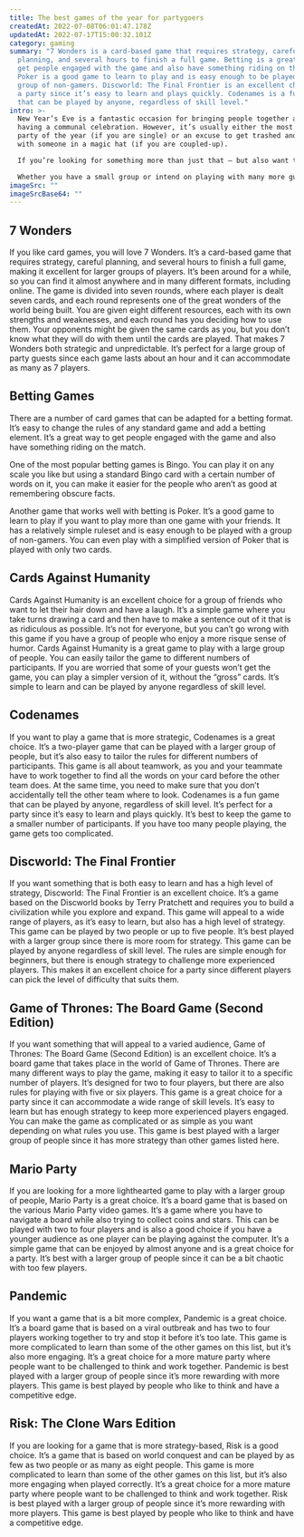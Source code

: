```yaml
---
title: The best games of the year for partygoers
createdAt: 2022-07-08T06:01:47.178Z
updatedAt: 2022-07-17T15:00:32.101Z
category: gaming
summary: "7 Wonders is a card-based game that requires strategy, careful
  planning, and several hours to finish a full game. Betting is a great way to
  get people engaged with the game and also have something riding on the match.
  Poker is a good game to learn to play and is easy enough to be played with a
  group of non-gamers. Discworld: The Final Frontier is an excellent choice for
  a party since it’s easy to learn and plays quickly. Codenames is a fun game
  that can be played by anyone, regardless of skill level."
intro: >-
  New Year’s Eve is a fantastic occasion for bringing people together and
  having a communal celebration. However, it’s usually either the most awkward
  party of the year (if you are single) or an excuse to get trashed and make out
  with someone in a magic hat (if you are coupled-up).

  If you’re looking for something more than just that – but also want to avoid playing another Frozen drinking game – here are some great board games that will allow you and your friends to get in the festive spirit. 

  Whether you have a small group or intend on playing with many more guests, there are plenty of games that will be enjoyable even with a large group of players. These board games all make excellent party games and can be played by anyone regardless of age or skill level.
imageSrc: ""
imageSrcBase64: ""
---
```


## 7 Wonders

If you like card games, you will love 7 Wonders. It’s a card-based game that requires strategy, careful planning, and several hours to finish a full game, making it excellent for larger groups of players. It’s been around for a while, so you can find it almost anywhere and in many different formats, including online. The game is divided into seven rounds, where each player is dealt seven cards, and each round represents one of the great wonders of the world being built. You are given eight different resources, each with its own strengths and weaknesses, and each round has you deciding how to use them. Your opponents might be given the same cards as you, but you don’t know what they will do with them until the cards are played. That makes 7 Wonders both strategic and unpredictable. It’s perfect for a large group of party guests since each game lasts about an hour and it can accommodate as many as 7 players.

## Betting Games

There are a number of card games that can be adapted for a betting format. It’s easy to change the rules of any standard game and add a betting element. It’s a great way to get people engaged with the game and also have something riding on the match. 

One of the most popular betting games is Bingo. You can play it on any scale you like but using a standard Bingo card with a certain number of words on it, you can make it easier for the people who aren’t as good at remembering obscure facts. 

Another game that works well with betting is Poker. It’s a good game to learn to play if you want to play more than one game with your friends. It has a relatively simple ruleset and is easy enough to be played with a group of non-gamers. You can even play with a simplified version of Poker that is played with only two cards.

## Cards Against Humanity

Cards Against Humanity is an excellent choice for a group of friends who want to let their hair down and have a laugh. It’s a simple game where you take turns drawing a card and then have to make a sentence out of it that is as ridiculous as possible. It’s not for everyone, but you can’t go wrong with this game if you have a group of people who enjoy a more risque sense of humor. Cards Against Humanity is a great game to play with a large group of people. You can easily tailor the game to different numbers of participants. If you are worried that some of your guests won’t get the game, you can play a simpler version of it, without the “gross” cards. It’s simple to learn and can be played by anyone regardless of skill level.

## Codenames

If you want to play a game that is more strategic, Codenames is a great choice. It’s a two-player game that can be played with a larger group of people, but it’s also easy to tailor the rules for different numbers of participants. This game is all about teamwork, as you and your teammate have to work together to find all the words on your card before the other team does. At the same time, you need to make sure that you don’t accidentally tell the other team where to look. Codenames is a fun game that can be played by anyone, regardless of skill level. It’s perfect for a party since it’s easy to learn and plays quickly. It’s best to keep the game to a smaller number of participants. If you have too many people playing, the game gets too complicated.

## Discworld: The Final Frontier

If you want something that is both easy to learn and has a high level of strategy, Discworld: The Final Frontier is an excellent choice. It’s a game based on the Discworld books by Terry Pratchett and requires you to build a civilization while you explore and expand. This game will appeal to a wide range of players, as it’s easy to learn, but also has a high level of strategy. This game can be played by two people or up to five people. It’s best played with a larger group since there is more room for strategy. This game can be played by anyone regardless of skill level. The rules are simple enough for beginners, but there is enough strategy to challenge more experienced players. This makes it an excellent choice for a party since different players can pick the level of difficulty that suits them.

## Game of Thrones: The Board Game (Second Edition)

If you want something that will appeal to a varied audience, Game of Thrones: The Board Game (Second Edition) is an excellent choice. It’s a board game that takes place in the world of Game of Thrones. There are many different ways to play the game, making it easy to tailor it to a specific number of players. It’s designed for two to four players, but there are also rules for playing with five or six players. This game is a great choice for a party since it can accommodate a wide range of skill levels. It’s easy to learn but has enough strategy to keep more experienced players engaged. You can make the game as complicated or as simple as you want depending on what rules you use. This game is best played with a larger group of people since it has more strategy than other games listed here.

## Mario Party

If you are looking for a more lighthearted game to play with a larger group of people, Mario Party is a great choice. It’s a board game that is based on the various Mario Party video games. It’s a game where you have to navigate a board while also trying to collect coins and stars. This can be played with two to four players and is also a good choice if you have a younger audience as one player can be playing against the computer. It’s a simple game that can be enjoyed by almost anyone and is a great choice for a party. It’s best with a larger group of people since it can be a bit chaotic with too few players.

## Pandemic

If you want a game that is a bit more complex, Pandemic is a great choice. It’s a board game that is based on a viral outbreak and has two to four players working together to try and stop it before it’s too late. This game is more complicated to learn than some of the other games on this list, but it’s also more engaging. It’s a great choice for a more mature party where people want to be challenged to think and work together. Pandemic is best played with a larger group of people since it’s more rewarding with more players. This game is best played by people who like to think and have a competitive edge.

## Risk: The Clone Wars Edition

If you are looking for a game that is more strategy-based, Risk is a good choice. It’s a game that is based on world conquest and can be played by as few as two people or as many as eight people. This game is more complicated to learn than some of the other games on this list, but it’s also more engaging when played correctly. It’s a great choice for a more mature party where people want to be challenged to think and work together. Risk is best played with a larger group of people since it’s more rewarding with more players. This game is best played by people who like to think and have a competitive edge.
